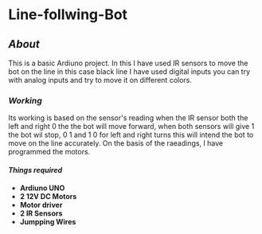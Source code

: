# Line-follwing-Bot

## *About* 
This is a basic Ardiuno project. In this I have used IR sensors to move the bot on the line in this case black line I have used digital inputs you can try with analog inputs and try to move it on different colors. 

### *Working*
Its working is based on the sensor's reading when the IR sensor both the left and right 0 the the bot will move forward, when both sensors will give 1 the bot wil stop, 0 1 and 1 0 for left and right turns this will intend the bot to move on the line accurately. On the basis of the raeadings, I have programmed the motors.


#### *Things required*
* **Ardiuno UNO**
* **2 12V DC Motors**
* **Motor driver**
* **2 IR Sensors**
* **Jumpping Wires**
